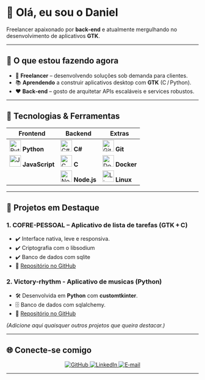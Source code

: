 
# 👋 Olá, eu sou o **Daniel**  

Freelancer apaixonado por **back‑end** e atualmente mergulhando no desenvolvimento de aplicativos **GTK**.

---



## 🔭 O que estou fazendo agora
- 🎯 **Freelancer** – desenvolvendo soluções sob demanda para clientes.
- 📚 **Aprendendo** a construir aplicativos desktop com **GTK** (C / Python).
- ❤️ **Back‑end** – gosto de  arquitetar APIs escaláveis e services robustos.

---

## 🌱 Tecnologias & Ferramentas

| Frontend | Backend | Extras |
|----------|---------|--------|
| <img src="https://profilinator.rishav.dev/skills-assets/python-original.svg" height="30" alt="Python"> **Python** | <img src="https://profilinator.rishav.dev/skills-assets/csharp-original.svg" height="30" alt="C#"> **C#** | <img src="https://profilinator.rishav.dev/skills-assets/git-original.svg" height="30" alt="Git"> **Git** |
| <img src="https://profilinator.rishav.dev/skills-assets/javascript-original.svg" height="30" alt="JavaScript"> **JavaScript** | <img src="https://profilinator.rishav.dev/skills-assets/c-original.svg" height="30" alt="C"> **C** | <img src="https://profilinator.rishav.dev/skills-assets/docker-original.svg" height="30" alt="Docker"> **Docker** |
| | <img src="https://profilinator.rishav.dev/skills-assets/nodejs-original-wordmark.svg" height="30" alt="Node.js"> **Node.js** | <img src="https://profilinator.rishav.dev/skills-assets/linux-original.svg" height="30" alt="Linux"> **Linux** |



---

## 🚀 Projetos em Destaque

### 1. **COFRE-PESSOAL** – Aplicativo de lista de tarefas (GTK + C)  
- ✔️ Interface nativa, leve e responsiva.  
- ✔️ Criptografia com o libsodium
- ✔️ Banco de dados com sqlite
- 🔗 [Repositório no GitHub](https://github.com/Daniel-X2/cofre_pessoal)

### 2. **Victory-rhythm** - Aplicativo de musicas (Python)  
- 🛠️ Desenvolvida em **Python** com **customtkinter**.  
- 🗄️ Banco de dados  com  sqlalchemy. 
- 🔗 [Repositório no GitHub](https://github.com/Daniel-X2/victory-rhythm)

*(Adicione aqui quaisquer outros projetos que queira destacar.)*

---


## 🌐 Conecte‑se comigo

<div align="center">
  <a href="https://github.com/Daniel-X2" target="_blank">
    <img src="https://img.shields.io/badge/github-%2324292e.svg?&style=for-the-badge&logo=github&logoColor=white" alt="GitHub" />
  </a>
  <a href="https://linkedin.com/in/daniel-da-silva-32814636b" target="_blank">
    <img src="https://img.shields.io/badge/linkedin-%231E77B5.svg?&style=for-the-badge&logo=linkedin&logoColor=white" alt="LinkedIn" />
  </a>
  <a href="mailto:daniel@example.com">
    <img src="https://img.shields.io/badge/email-DM?style=for-the-badge&logo=gmail&color=D14836" alt="E‑mail" />
  </a>
</div>

---

